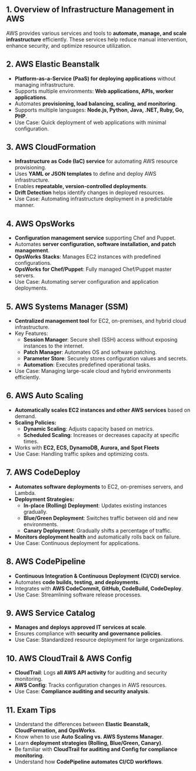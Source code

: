 ## **1. Overview of Infrastructure Management in AWS**

AWS provides various services and tools to **automate, manage, and scale infrastructure** efficiently. These services help reduce manual intervention, enhance security, and optimize resource utilization.

## **2. AWS Elastic Beanstalk**

- **Platform-as-a-Service (PaaS) for deploying applications** without managing infrastructure.
- Supports multiple environments: **Web applications, APIs, worker applications**.
- Automates **provisioning, load balancing, scaling, and monitoring**.
- Supports multiple languages: **Node.js, Python, Java, .NET, Ruby, Go, PHP**.
- Use Case: Quick deployment of web applications with minimal configuration.

## **3. AWS CloudFormation**

- **Infrastructure as Code (IaC) service** for automating AWS resource provisioning.
- Uses **YAML or JSON templates** to define and deploy AWS infrastructure.
- Enables **repeatable, version-controlled deployments**.
- **Drift Detection** helps identify changes in deployed resources.
- Use Case: Automating infrastructure deployment in a predictable manner.

## **4. AWS OpsWorks**

- **Configuration management service** supporting Chef and Puppet.
- Automates **server configuration, software installation, and patch management**.
- **OpsWorks Stacks**: Manages EC2 instances with predefined configurations.
- **OpsWorks for Chef/Puppet**: Fully managed Chef/Puppet master servers.
- Use Case: Automating server configuration and application deployments.

## **5. AWS Systems Manager (SSM)**

- **Centralized management tool** for EC2, on-premises, and hybrid cloud infrastructure.
- Key Features:
    - **Session Manager**: Secure shell (SSH) access without exposing instances to the internet.
    - **Patch Manager**: Automates OS and software patching.
    - **Parameter Store**: Securely stores configuration values and secrets.
    - **Automation**: Executes predefined operational tasks.
- Use Case: Managing large-scale cloud and hybrid environments efficiently.

## **6. AWS Auto Scaling**

- **Automatically scales EC2 instances and other AWS services** based on demand.
- **Scaling Policies:**
    - **Dynamic Scaling**: Adjusts capacity based on metrics.
    - **Scheduled Scaling**: Increases or decreases capacity at specific times.
- Works with **EC2, ECS, DynamoDB, Aurora, and Spot Fleets**
- Use Case: Handling traffic spikes and optimizing costs.

## **7. AWS CodeDeploy**

- **Automates software deployments** to EC2, on-premises servers, and Lambda.
- **Deployment Strategies:**
    - **In-place (Rolling) Deployment**: Updates existing instances gradually.
    - **Blue/Green Deployment**: Switches traffic between old and new environments.
    - **Canary Deployment**: Gradually shifts a percentage of traffic.
- **Monitors deployment health** and automatically rolls back on failure.
- Use Case: Continuous deployment for applications.

## **8. AWS CodePipeline**

- **Continuous Integration & Continuous Deployment (CI/CD) service**.
- Automates **code builds, testing, and deployments**.
- Integrates with **AWS CodeCommit, GitHub, CodeBuild, CodeDeploy**.
- Use Case: Streamlining software release processes.

## **9. AWS Service Catalog**

- **Manages and deploys approved IT services at scale**.
- Ensures compliance with **security and governance policies**.
- Use Case: Standardized resource deployment for large organizations.

## **10. AWS CloudTrail & AWS Config**

- **CloudTrail**: Logs **all AWS API activity** for auditing and security monitoring.
- **AWS Config**: Tracks configuration changes in AWS resources.
- Use Case: **Compliance auditing and security analysis**.

## **11. Exam Tips**

- Understand the differences between **Elastic Beanstalk, CloudFormation, and OpsWorks**.
- Know when to use **Auto Scaling vs. AWS Systems Manager**.
- Learn **deployment strategies (Rolling, Blue/Green, Canary)**.
- Be familiar with **CloudTrail for auditing and Config for compliance monitoring**.
- Understand how **CodePipeline automates CI/CD workflows**.